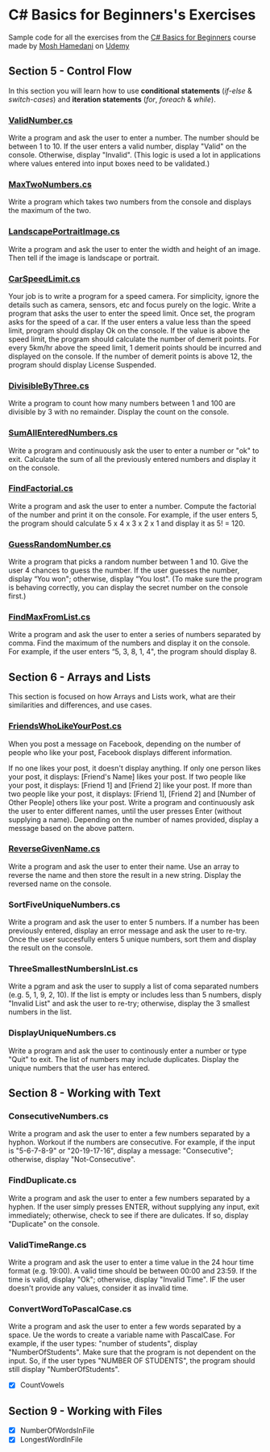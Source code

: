 # C# Basics for Beginners's Exercises
Sample code for all the exercises from the [C# Basics for Beginners](https://www.udemy.com/csharp-tutorial-for-beginners/learn/v4/overview)
course made by [Mosh Hamedani](https://github.com/mosh-hamedani) on [Udemy](https://www.udemy.com/)

## Section 5 - Control Flow

In this section you will learn how to use **conditional statements** (_if-else_ & _switch-cases_) and **iteration statements** 
(_for_, _foreach_ & _while_).

### [ValidNumber.cs](https://goo.gl/g943yz)

Write a program and ask the user to enter a number. The number should be between 1 to 10. If the user enters a valid 
number, display "Valid" on the console. Otherwise, display "Invalid". (This logic is used a lot in applications where 
values entered into input boxes need to be validated.)

### [MaxTwoNumbers.cs](https://goo.gl/qogfd7)

Write a program which takes two numbers from the console and displays the maximum of the two.

### [LandscapePortraitImage.cs](https://goo.gl/3EPrZX)

 Write a program and ask the user to enter the width and height of an image. Then tell if the image is landscape or portrait.

### [CarSpeedLimit.cs](https://goo.gl/TNQfRN)

Your job is to write a program for a speed camera. For simplicity, ignore the details such as camera, sensors, etc and 
focus purely on the logic. Write a program that asks the user to enter the speed limit. Once set, the program asks for 
the speed of a car. If the user enters a value less than the speed limit, program should display Ok on the console. 
If the value is above the speed limit, the program should calculate the number of demerit points. For every 5km/hr 
above the speed limit, 1 demerit points should be incurred and displayed on the console. If the number of demerit points 
is above 12, the program should display License Suspended.

### [DivisibleByThree.cs](https://goo.gl/nWsmfY)

Write a program to count how many numbers between 1 and 100 are divisible by 3 with no remainder. Display the count on 
the console.

### [SumAllEnteredNumbers.cs](https://goo.gl/APLPT9)

Write a program and continuously ask the user to enter a number or "ok" to exit. Calculate the sum of all the previously 
entered numbers and display it on the console.

### [FindFactorial.cs](https://goo.gl/bTwHVN)

Write a program and ask the user to enter a number. Compute the factorial of the number and print it on the console. 
For example, if the user enters 5, the program should calculate 5 x 4 x 3 x 2 x 1 and display it as 5! = 120.

### [GuessRandomNumber.cs](https://goo.gl/PxAZ7r)

Write a program that picks a random number between 1 and 10. Give the user 4 chances to guess the number. If the user 
guesses the number, display “You won"; otherwise, display “You lost". (To make sure the program is behaving correctly, 
you can display the secret number on the console first.)

### [FindMaxFromList.cs](https://goo.gl/cLa9nA)

Write a program and ask the user to enter a series of numbers separated by comma. Find the maximum of the numbers and 
display it on the console. For example, if the user enters “5, 3, 8, 1, 4", the program should display 8.

## Section 6 - Arrays and Lists

This section is focused on how Arrays and Lists work, what are their similarities and differences, and use cases.

### [FriendsWhoLikeYourPost.cs](https://goo.gl/GRXQao)

When you post a message on Facebook, depending on the number of people who like your post, Facebook displays different information.

If no one likes your post, it doesn't display anything.
If only one person likes your post, it displays: [Friend's Name] likes your post.
If two people like your post, it displays: [Friend 1] and [Friend 2] like your post.
If more than two people like your post, it displays: [Friend 1], [Friend 2] and [Number of Other People] others like your post.
Write a program and continuously ask the user to enter different names, until the user presses Enter (without supplying 
a name). Depending on the number of names provided, display a message based on the above pattern.

### [ReverseGivenName.cs](https://goo.gl/gfXqWt)

Write a program and ask the user to enter their name. Use an array to reverse the name and then store the result in a 
new string. Display the reversed name on the console.
   
### SortFiveUniqueNumbers.cs

Write a program and ask the user to enter 5 numbers. If a number has been previously entered, display an error message
and ask the user to re-try. Once the user succesfully enters 5 unique numbers, sort them and display the result on the
console.

### ThreeSmallestNumbersInList.cs

Write a pgram and ask the user to supply a list of coma separated numbers (e.g. 5, 1, 9, 2, 10). If the list is empty
or includes less than 5 numbers, disply "Invalid List" and ask the user to re-try; otherwise, display the 3 smallest
numbers in the list.

### DisplayUniqueNumbers.cs

Write a program and ask the user to continously enter a number or type "Quit" to exit. The list of numbers may include
duplicates. Display the unique numbers that the user has entered.

## Section 8 - Working with Text

### ConsecutiveNumbers.cs

Write a program and ask the user to enter a few numbers separated by a hyphon. Workout if the numbers are consecutive. 
For example, if the input is "5-6-7-8-9" or "20-19-17-16", display a message: "Consecutive"; otherwise, display "Not-Consecutive".

### FindDuplicate.cs

Write a program and ask the user to enter a few numbers separated by a hyphen. If the user simply presses ENTER, without
supplying any input, exit immediately; otherwise, check to see if there are dulicates. If so, display "Duplicate" on the
console.

### ValidTimeRange.cs

Write a program and ask the user to enter a time value in the 24 hour time format (e.g. 19:00). A valid time should be 
between 00:00 and 23:59. If the time is valid, display "Ok"; otherwise, display "Invalid Time". IF the user doesn't 
provide any values, consider it as invalid time.

### ConvertWordToPascalCase.cs

Write a program and ask the user to enter a few words separated by a space. Ue the words to create a variable name with 
PascalCase. For example, if the user types: "number of students", display "NumberOfStudents". Make sure that the program 
is not dependent on the input. So, if the user types "NUMBER OF STUDENTS", the program should still display "NumberOfStudents".

- [x] CountVowels

## Section 9 - Working with Files
- [x] NumberOfWordsInFile
- [x] LongestWordInFile